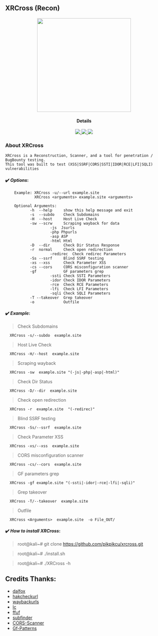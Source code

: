 ## XRCross (Recon)

<h4 align="center"><img src="https://raw.githubusercontent.com/pikpikcu/xrcross/master/logo.png" width="300px" height="300px">

</a>
<h4 align="center">Details</h4>                
<p align="center">
  </a>
  <a href="https://ru.m.wikipedia.org/wiki/bash">
    <img src="https://img.shields.io/badge/language-bash-green.svg">
 </a>
  <a href="https://github.com/pikpikcu/xrcross">
    <img src="https://img.shields.io/badge/version-V1.2-green.svg">
 </a>
   <a href="https://github.com/pikpikcu/xrcross/blob/master/LICENSE">
   <img src="https://img.shields.io/badge/LICENSE-red.svg">
   </a>
 </a>
</p>


### About XRCross 

    XRCross is a Reconstruction, Scanner, and a tool for penetration / BugBounty testing. 
    This tool was built to test (XSS|SSRF|CORS|SSTI|IDOR|RCE|LFI|SQLI) vulnerabilities 

#### ✔️ ***Options***:
>   

        Example: XRCross -u/--url example.site
                 XRCross <arguments> example.site <arguments> 
        
        Optional Arguments:
               -h  --help     show this help message and exit
               -s  --subdo    Check Subdomains 
               -H  --host     Host Live Check
               -sw --scrw     Scraping wayback for data
                        -js  Jsurls 
                        -php Phpurls
                        -asp ASP
                        -html Html
               -D  --dir      Check Dir Status Response
               -r  normal     Check open redirection
                        -redirec  Check redirec Parameters
               -Ss --ssrf     Blind SSRF testing
               -xs --xss      Check Parameter XSS
               -cs --cors     CORS misconfiguration scanner
               -gf            GF parameters grep
                        -ssti Check SSTI Parameters
                        -idor Check IDOR Parameters
                        -rce  Check RCE Parameters
                        -lfi  Check LFI Parameters
                        -sqli Check SQLI Parameters   
               -T --takeover  Grep takeover
               -o             Outfile
               
#### ✔️ ***Example***:

>  Check Subdomains

      XRCross -s/--subdo  example.site 

>  Host Live Check

      XRCross -H/--host  example.site 

>  Scraping wayback

      XRCross -sw  example.site "(-js|-php|-asp|-html)"

>  Check Dir Status

      XRCross -D/--dir  example.site 

>  Check open redirection

      XRCross -r  example.site  "(-redirec)"

>  Blind SSRF testing

      XRCross -Ss/--ssrf  example.site  

>  Check Parameter XSS

      XRCross -xs/--xss  example.site  
     
>  CORS misconfiguration scanner

      XRCross -cs/--cors  example.site  

>  GF parameters grep

      XRCross -gf example.site "(-ssti|-idor|-rce|-lfi|-sqli)"

>  Grep takeover

      XRCross -T/--takeover  example.site 

>  Outfile

      XRCross <Arguments>  example.site  -o File_OUT/

#### ✔️ ***How to install XRCross***:

> root@kali~# git clone https://github.com/pikpikcu/xrcross.git

> root@kali~# ./install.sh

> root@kali~# ./XRCross -h


 Credits Thanks:
------------

* [dalfox](https://github.com/hahwul/dalfox)
* [hakcheckurl](https://github.com/hakluke/hakcheckurl)
* [waybackurls](https://github.com/tomnomnom/waybackurls)
* [lc](https://github.com/lc/gau)
* [ffuf](https://github.com/ffuf/ffuf)
* [subfinder](https://github.com/projectdiscovery/subfinder)
* [CORS-Scanner](https://github.com/Tanmay-N/CORS-Scanner)
* [Gf-Patterns](https://github.com/1ndianl33t/Gf-Patterns)